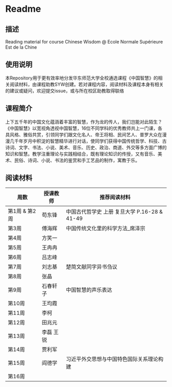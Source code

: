 # Readme

## 描述

Reading material for course Chinese Wisdom @ Ecole Normale Supérieure Est de la Chine

## 使用说明

本Repository用于更有效率地分发华东师范大学全校通选课程《中国智慧》的相关阅读材料，由课程助教SYW创建。若对课程内容，阅读材料及课程本身有相关的建议或疑问，欢迎提交issue，或与所在校区助教取得联络

## 课程简介

上下五千年的中国文化蕴涵着丰富的智慧，作为龙的传人，我们岂能对此陌生？《中国智慧》以宽视角透视中国智慧，16位不同学科的优秀教师共上一门课，各具风格、雅俗共赏，引领同学们跟文化名人、帝王将相、民间艺人、普罗大众在漫漫几千年岁月中积淀的智慧精华进行对话，使同学们获得中国传统哲学、科技、古诗词、文字、书法、小说、美术、音乐、历史、政治、商道、外交等多方面广博的知识和智慧。教学注重理论与实践相结合，既有理论知识的传授，又有音乐、美术、民俗、诗词、小说、书法的鉴赏和手工艺品的制作，寓教于乐。

## 阅读材料

| 周数          | 授课教师  | 推荐阅读材料                                 |
| ------------- | --------- | -------------------------------------------- |
| 第1周 & 第2周 | 苟东锋    | 中国古代哲学史 上册 复旦大学 P.16-28 & 41-49 |
| 第3周         | 傅海辉    | 中国传统文化里的科学方法_席泽宗              |
| 第4周         | 方笑一    |                                              |
| 第5周         | 王冉冉    |                                              |
| 第6周         | 吕志峰    |                                              |
| 第7周         | 刘志基    | 楚简文献同字异书刍议                         |
| 第8周         | 张晶      |                                              |
| 第9周         | 石春轩子  | 中国智慧的声乐表达                           |
| 第10周        | 王均霞    |                                              |
| 第11周        | 李柯      |                                              |
| 第12周        | 田兆元    |                                              |
| 第13周        | 李磊 王锐 |                                              |
| 第14周        | 贾利军    |                                              |
| 第15周        | 阎德学    | 习近平外交思想与中国特色国际关系理论构建     |
| 第16周        |           |                                              |

